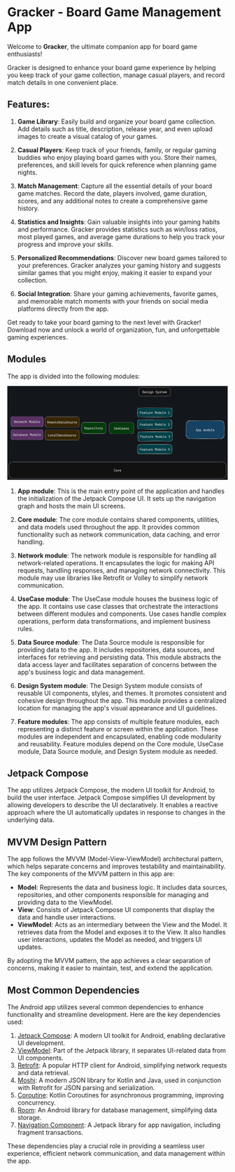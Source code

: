 # Gracker - Board Game Management App

Welcome to **Gracker**, the ultimate companion app for board game enthusiasts!

Gracker is designed to enhance your board game experience by helping you keep track of your game collection, manage casual players, and record match details in one convenient place.

## Features:

1. **Game Library**: Easily build and organize your board game collection. Add details such as title, description, release year, and even upload images to create a visual catalog of your games.

2. **Casual Players**: Keep track of your friends, family, or regular gaming buddies who enjoy playing board games with you. Store their names, preferences, and skill levels for quick reference when planning game nights.

3. **Match Management**: Capture all the essential details of your board game matches. Record the date, players involved, game duration, scores, and any additional notes to create a comprehensive game history.

4. **Statistics and Insights**: Gain valuable insights into your gaming habits and performance. Gracker provides statistics such as win/loss ratios, most played games, and average game durations to help you track your progress and improve your skills.

5. **Personalized Recommendations**: Discover new board games tailored to your preferences. Gracker analyzes your gaming history and suggests similar games that you might enjoy, making it easier to expand your collection.

6. **Social Integration**: Share your gaming achievements, favorite games, and memorable match moments with your friends on social media platforms directly from the app.

Get ready to take your board gaming to the next level with Gracker! Download now and unlock a world of organization, fun, and unforgettable gaming experiences.

## Modules

The app is divided into the following modules:

![architecture draw](/assets/img/arch_android.png)

1. **App module**: This is the main entry point of the application and handles the initialization of the Jetpack Compose UI. It sets up the navigation graph and hosts the main UI screens.

2. **Core module**: The core module contains shared components, utilities, and data models used throughout the app. It provides common functionality such as network communication, data caching, and error handling.

3. **Network module**: The network module is responsible for handling all network-related operations. It encapsulates the logic for making API requests, handling responses, and managing network connectivity. This module may use libraries like Retrofit or Volley to simplify network communication.

4. **UseCase module**: The UseCase module houses the business logic of the app. It contains use case classes that orchestrate the interactions between different modules and components. Use cases handle complex operations, perform data transformations, and implement business rules.

5. **Data Source module**: The Data Source module is responsible for providing data to the app. It includes repositories, data sources, and interfaces for retrieving and persisting data. This module abstracts the data access layer and facilitates separation of concerns between the app's business logic and data management.

6. **Design System module**: The Design System module consists of reusable UI components, styles, and themes. It promotes consistent and cohesive design throughout the app. This module provides a centralized location for managing the app's visual appearance and UI guidelines.

7. **Feature modules**: The app consists of multiple feature modules, each representing a distinct feature or screen within the application. These modules are independent and encapsulated, enabling code modularity and reusability. Feature modules depend on the Core module, UseCase module, Data Source module, and Design System module as needed.


## Jetpack Compose

The app utilizes Jetpack Compose, the modern UI toolkit for Android, to build the user interface. Jetpack Compose simplifies UI development by allowing developers to describe the UI declaratively. It enables a reactive approach where the UI automatically updates in response to changes in the underlying data.

## MVVM Design Pattern

The app follows the MVVM (Model-View-ViewModel) architectural pattern, which helps separate concerns and improves testability and maintainability. The key components of the MVVM pattern in this app are:

- **Model**: Represents the data and business logic. It includes data sources, repositories, and other components responsible for managing and providing data to the ViewModel.
- **View**: Consists of Jetpack Compose UI components that display the data and handle user interactions.
- **ViewModel**: Acts as an intermediary between the View and the Model. It retrieves data from the Model and exposes it to the View. It also handles user interactions, updates the Model as needed, and triggers UI updates.

By adopting the MVVM pattern, the app achieves a clear separation of concerns, making it easier to maintain, test, and extend the application.

## Most Common Dependencies

The Android app utilizes several common dependencies to enhance functionality and streamline development. Here are the key dependencies used:

1. [Jetpack Compose](https://developer.android.com/jetpack/compose): A modern UI toolkit for Android, enabling declarative UI development.
2. [ViewModel](https://developer.android.com/topic/libraries/architecture/viewmodel): Part of the Jetpack library, it separates UI-related data from UI components.
3. [Retrofit](https://square.github.io/retrofit/): A popular HTTP client for Android, simplifying network requests and data retrieval.
4. [Moshi](https://github.com/square/moshi): A modern JSON library for Kotlin and Java, used in conjunction with Retrofit for JSON parsing and serialization.
5. [Coroutine](https://kotlinlang.org/docs/coroutines-overview.html): Kotlin Coroutines for asynchronous programming, improving concurrency.
6. [Room](https://developer.android.com/jetpack/androidx/releases/room): An Android library for database management, simplifying data storage.
7. [Navigation Component](https://developer.android.com/guide/navigation/navigation-getting-started): A Jetpack library for app navigation, including fragment transactions.

These dependencies play a crucial role in providing a seamless user experience, efficient network communication, and data management within the app.
